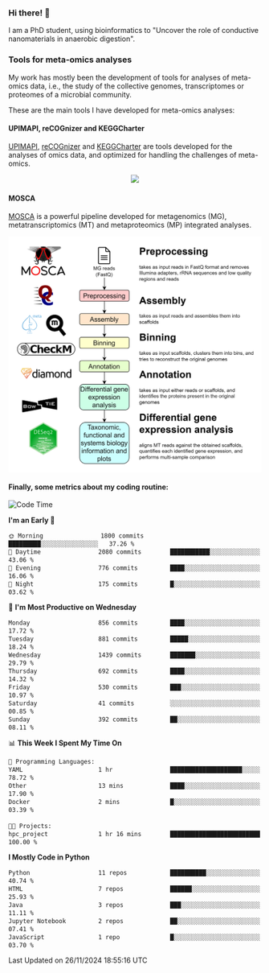 ### Hi there! 👋

I am a PhD student, using bioinformatics to "Uncover the role of conductive nanomaterials in anaerobic digestion".

### Tools for meta-omics analyses

My work has mostly been the development of tools for analyses of meta-omics data, i.e., the study of the collective genomes, transcriptomes or proteomes of a microbial community.

These are the main tools I have developed for meta-omics analyses:

#### UPIMAPI, reCOGnizer and KEGGCharter

[UPIMAPI](https://github.com/iquasere/UPIMAPI), [reCOGnizer](https://github.com/iquasere/reCOGnizer) and [KEGGCharter](https://github.com/iquasere/KEGGCharter) are tools developed for the analyses of omics data, and optimized for handling the challenges of meta-omics.

<p align="center">
    <img src="assets/annotation_paper.png">
</p>

#### MOSCA

[MOSCA](https://github.com/iquasere/MOSCA) is a powerful pipeline developed for metagenomics (MG), metatranscriptomics (MT) and metaproteomics (MP) integrated analyses.

<p align="center">
    <img src="assets/mosca_workflow.png" align="center" width="700">
</p>


#### Finally, some metrics about my coding routine:

<!--START_SECTION:waka-->
![Code Time](http://img.shields.io/badge/Code%20Time-874%20hrs%2059%20mins-blue)

**I'm an Early 🐤** 

```text
🌞 Morning                1800 commits        █████████░░░░░░░░░░░░░░░░   37.26 % 
🌆 Daytime                2080 commits        ███████████░░░░░░░░░░░░░░   43.06 % 
🌃 Evening                776 commits         ████░░░░░░░░░░░░░░░░░░░░░   16.06 % 
🌙 Night                  175 commits         █░░░░░░░░░░░░░░░░░░░░░░░░   03.62 % 
```
📅 **I'm Most Productive on Wednesday** 

```text
Monday                   856 commits         ████░░░░░░░░░░░░░░░░░░░░░   17.72 % 
Tuesday                  881 commits         █████░░░░░░░░░░░░░░░░░░░░   18.24 % 
Wednesday                1439 commits        ███████░░░░░░░░░░░░░░░░░░   29.79 % 
Thursday                 692 commits         ████░░░░░░░░░░░░░░░░░░░░░   14.32 % 
Friday                   530 commits         ███░░░░░░░░░░░░░░░░░░░░░░   10.97 % 
Saturday                 41 commits          ░░░░░░░░░░░░░░░░░░░░░░░░░   00.85 % 
Sunday                   392 commits         ██░░░░░░░░░░░░░░░░░░░░░░░   08.11 % 
```


📊 **This Week I Spent My Time On** 

```text
💬 Programming Languages: 
YAML                     1 hr                ████████████████████░░░░░   78.72 % 
Other                    13 mins             ████░░░░░░░░░░░░░░░░░░░░░   17.90 % 
Docker                   2 mins              █░░░░░░░░░░░░░░░░░░░░░░░░   03.39 % 

🐱‍💻 Projects: 
hpc_project              1 hr 16 mins        █████████████████████████   100.00 % 
```

**I Mostly Code in Python** 

```text
Python                   11 repos            ██████████░░░░░░░░░░░░░░░   40.74 % 
HTML                     7 repos             ██████░░░░░░░░░░░░░░░░░░░   25.93 % 
Java                     3 repos             ███░░░░░░░░░░░░░░░░░░░░░░   11.11 % 
Jupyter Notebook         2 repos             ██░░░░░░░░░░░░░░░░░░░░░░░   07.41 % 
JavaScript               1 repo              █░░░░░░░░░░░░░░░░░░░░░░░░   03.70 % 
```




 Last Updated on 26/11/2024 18:55:16 UTC
<!--END_SECTION:waka-->
